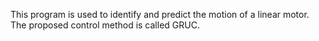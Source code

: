 This program is used to identify and predict the motion of a linear motor. The proposed control method is called GRUC.
